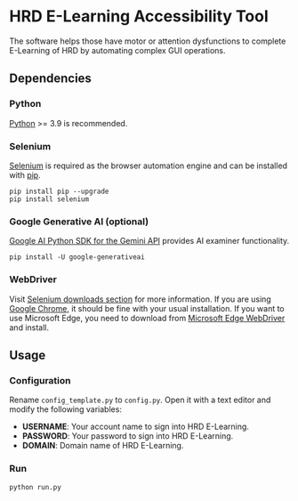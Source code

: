 # HRD E-Learning Accessibility Tool

The  software helps those have motor or attention dysfunctions to complete E-Learning of HRD by automating complex GUI operations.

## Dependencies

### Python

[Python](https://www.python.org/) >= 3.9 is recommended.

### Selenium

[Selenium](https://www.selenium.dev/) is required as the browser automation engine and can be installed with [pip](https://pypi.org/project/pip/).

```
pip install pip --upgrade
pip install selenium
```

### Google Generative AI (optional)

[Google AI Python SDK for the Gemini API](https://github.com/google-gemini/generative-ai-python) provides AI examiner functionality.

```
pip install -U google-generativeai
```

### WebDriver

Visit [Selenium downloads section](https://www.selenium.dev/downloads/) for more information.
If you are using [Google Chrome](https://www.google.com/chrome/), it should be fine with your usual installation.
If you want to use Microsoft Edge, you need to download from [Microsoft Edge WebDriver](https://developer.microsoft.com/en-us/microsoft-edge/tools/webdriver/) and install.

## Usage

### Configuration

Rename `config_template.py` to `config.py`. Open it with a text editor and modify the following variables:
- **USERNAME**: Your account name to sign into HRD E-Learning.
- **PASSWORD**: Your password to sign into HRD E-Learning.
- **DOMAIN**: Domain name of HRD E-Learning.

### Run

```
python run.py
```
